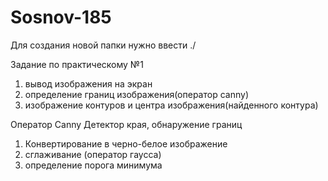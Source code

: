 # Sosnov-185

Для создания новой папки нужно ввести ./


 
 Задание по практическому №1 
 1. вывод изображения на экран
 2. определение границ изображения(оператор canny) 
 3. изображение контуров и центра изображения(найденного контура)
 
 Оператор Canny
Детектор края, обнаружение границ
1. Конвертирование в черно-белое изображение
2. сглаживание (оператор гаусса)
3. определение порога минимума
 




